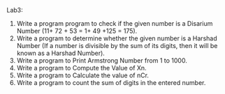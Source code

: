 Lab3:
1. Write a program program to check if the given number is a Disarium Number (11+ 72 + 53 = 1+ 49 +125 = 175).
2. Write a program to determine whether the given number is a Harshad Number (If a number is
divisible by the sum of its digits, then it will be known as a Harshad Number).
3. Write a program to Print Armstrong Number from 1 to 1000.
4. Write a program to Compute the Value of Xn.
5. Write a program to Calculate the value of nCr.
6. Write a program to count the sum of digits in the entered number.
